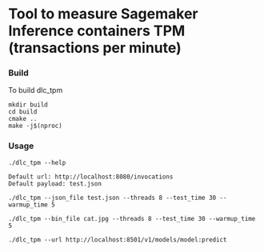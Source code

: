 # Tool to measure Sagemaker Inference containers TPM (transactions per minute)

### Build
To build dlc_tpm
```
mkdir build
cd build
cmake ..
make -j$(nproc)
```

### Usage
```
./dlc_tpm --help

Default url: http://localhost:8080/invocations
Default payload: test.json

./dlc_tpm --json_file test.json --threads 8 --test_time 30 --warmup_time 5

./dlc_tpm --bin_file cat.jpg --threads 8 --test_time 30 --warmup_time 5

./dlc_tpm --url http://localhost:8501/v1/models/model:predict
```

